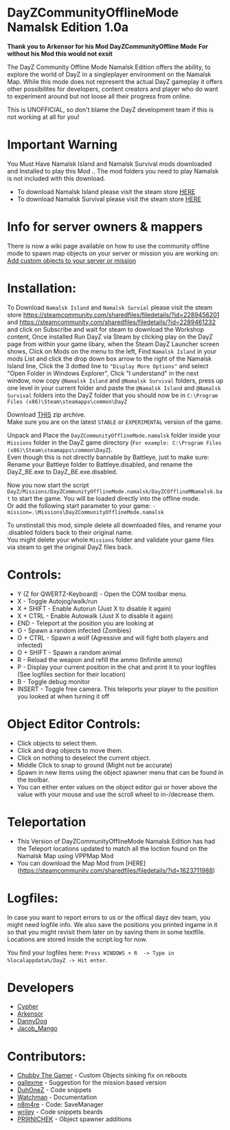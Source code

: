 # DayZCommunityOfflineMode Namalsk Edition 1.0a

**Thank you to Arkensor for his Mod DayZCommunityOffline Mode**
**For without his Mod this would not exsit**  

The DayZ Community Offline Mode Namalsk Edition offers the ability, to explore the world of DayZ in a singleplayer environment on the Namalsk Map. While this mode does not represent the actual DayZ gameplay it offers other possibilites for developers, content creators and player who do want to experiment around but not loose all their progress from online.

This is UNOFFICIAL, so don't blame the DayZ development team if this is not working at all for you!

# Important Warning

You Must Have Namalsk Island and Namalsk Survival mods downloaded and Installed to play this Mod .. The mod folders you need to play Namalsk is not included with this download.
* To download Namalsk Island please visit the steam store [HERE](https://steamcommunity.com/sharedfiles/filedetails/?id=2289456201)
* To download Namalsk Survival please visit the steam store [HERE](https://steamcommunity.com/sharedfiles/filedetails/?id=2289461232)

# Info for server owners & mappers
There is now a wiki page available on how to use the community offline mode to spawn map objects on your server or mission you are working on: [Add custom objects to your server or mission](https://github.com/Arkensor/DayZCommunityOfflineMode/wiki/Add-custom-objects-to-your-server-or-mission)

# Installation:
To Download ```Namalsk Island``` and ```Namalsk Survial``` please visit the steam store https://steamcommunity.com/sharedfiles/filedetails/?id=2289456201 and https://steamcommunity.com/sharedfiles/filedetails/?id=2289461232 and click on Subscribe and wait for steam to download the Workshop content, Once installed Run DayZ via Steam by clicking play on the DayZ page from within your game libary, when the Steam DayZ Launcher screen shows, Click on Mods on the menu to the left, Find ```Namalsk Island``` in your mods List and click the drop down box arrow to the right of the Namalsk Island line, Click the 3 dotted line to ```"Display More Options"``` and select "Open Folder in Windows Explorer", Click "I understand" in the next window, now copy ```@Namalsk Island``` and ```@Namalsk Survival``` folders, press up one level in your current folder and paste the ```@Namalsk Island``` and ```@Namalsk Survival``` folders into the DayZ folder that you should now be in ```C:\Program Files (x86)\Steam\steamapps\common\DayZ```

Download [THIS](https://github.com/CypherMediaGIT/DayZCommunityOfflineMode-Namalsk-Edition/releases/download/1.0a/NamalskCommunityOfflineMode.zip) zip archive.  
Make sure you are on the latest `STABLE` or `EXPERIMENTAL` version of the game.

Unpack and Place the ```DayZCommunityOfflineMode.namalsk``` folder inside your ```Missions``` folder in the DayZ game directory (```For example: C:\Program Files (x86)\Steam\steamapps\common\DayZ```).  
Even though this is not directly bannable by Battleye, just to make sure: Rename your Battleye folder to Battleye.disabled, and rename the DayZ_BE.exe to DayZ_BE.exe.disabled.

Now you now start the script ```DayZ/Missions/DayZCommunityOfflineMode.namalsk/DayZCOfflineMNamalsk.bat``` to start the game. You will be loaded directly into the offline mode.  
Or add the following start parameter to your game: ```-mission=.\Missions\DayZCommunityOfflineMode.namalsk```

To unstinstall this mod, simple delete all downloaded files, and rename your .disabled folders back to their original name.   
You might delete your whole ```Missions``` folder and validate your game files via steam to get the original DayZ files back.

# Controls:
* Y (Z for QWERTZ-Keyboard) - Open the COM toolbar menu.
* X - Toggle Autojog/walk/run
* X + SHIFT - Enable Autorun (Just X to disable it again)
* X + CTRL - Enable Autowalk (Just X to disable it again)
* END - Teleport at the position you are looking at
* O - Spawn a random infected (Zombies)
* O + CTRL - Spawn a wolf (Agressive and will fight both players and infected)
* O + SHIFT - Spawn a random animal
* R - Reload the weapon and refill the ammo (Infinite ammo)
* P - Display your current position in the chat and print it to your logfiles (See logfiles section for their location)
* B - Toggle debug monitor
* INSERT - Toggle free camera. This teleports your player to the position you looked at when turning it off

# Object Editor Controls:  
* Click objects to select them.  
* Click and drag objects to move them.
* Click on nothing to deselect the current object.
* Middle Click to snap to ground (Might not be accurate)
* Spawn in new items using the object spawner menu that can be found in the toolbar.
* You can either enter values on the object editor gui or hover above the value with your mouse and use the scroll wheel to in-/decrease them.

# Teleportation
* This Version of DayZCommunityOfflineMode Namalsk Edition has had the Teleport locations updated to match all the loction found on the Namalsk Map using VPPMap Mod
* You can download the Map Mod from [HERE] (https://steamcommunity.com/sharedfiles/filedetails/?id=1623711988)
 
# Logfiles:
In case you want to report errors to us or the offical dayz dev team, you might need logfile info.
We also save the positions you printed ingame in it so that you might revisit them later on by saving them in some textfile.
Locations are stored inside the script.log for now.

You find your logfiles here: ```Press WINDOWS + R  -> Type in %localappdata%/DayZ -> Hit enter```. 

# Developers
* [Cypher](https://github.com/CypherMediaGIT)
* [Arkensor](https://github.com/Arkensor)
* [DannyDog](https://github.com/DannyDog)
* [Jacob_Mango](https://github.com/Jacob-Mango)

# Contributors:
* [Chubby The Gamer](https://github.com/ChubbyTheGamer) - Custom Objects sinking fix on reboots
* [gallexme](https://github.com/gallexme) - Suggestion for the mission based version
* [DuhOneZ](https://twitter.com/DuhOneZ) - Code snippets
* [Watchman](https://twitter.com/watchman113) - Documentation
* [n8m4re](https://github.com/n8m4re) - Code: SaveManager
* [wriley](https://github.com/wriley) - Code snippets beards
* [PR9INICHEK](https://github.com/PR9INICHEK) - Object spawner additions
